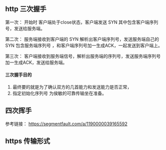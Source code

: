 ## http 三次握手

第一次：
开始时 客户端处于close状态，客户端发送 SYN 其中包含客户端序列号，发送给服务端。

第二次：
服务端接收到客户端的 SYN 解析出客户端序列号，发送服务端自己的 SYN 包含服务端序列号 ，和客户端序列号加一生成ACK，一起发送到客户端上。

第三次：
客户端接收到服务端信号，解析出服务端的序列号，发送服务端序列号加一生成ACK，发送给服务端。

#### 三次握手目的
1. 最终要的就是为了确认双方的几首能力和发送能力是否正常，
2. 指定初始化序列号 为侯敏的可靠传输坐在准备。

## 四次挥手



参考链接：
https://segmentfault.com/a/1190000039165592
## https 传输形式

